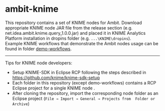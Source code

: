 # ambit-knime
This repository contains a set of KNIME nodes for Ambit. 
Download appropriate KNIME node JAR file from the release section (e.g. net.idea.ambit.knime.query_1.0.0.jar) and placed it in KNIME Analytics Platform installation in dropins folder (e.g. ``...\KNIME\dropins``).    
Example KNIME workflows that demonstrate the Ambit nodes usage can be found in folder [demo-workflows](https://github.com/ideaconsult/ambit-knime/tree/master/demo-workflows). 

***

Tips for KNIME node developers:  
- Setup KNIME-SDK in Eclipse RCP following the steps described in <https://github.com/knime/knime-sdk-setup>
- Each folder in this repository (except demo-workflows) contains a RCP Eclipse project for a single KNIME node . 
- After cloning the repository, import the corresponding node folder as an Eclipse project (``File → Import → General → Projects from  Folder or Archive``)

